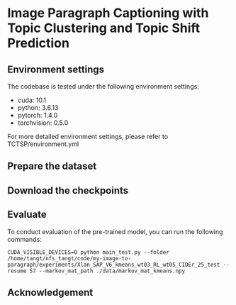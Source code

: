 # Image Paragraph Captioning with Topic Clustering and Topic Shift Prediction

## Environment settings
The codebase is tested under the following environment settings:
- cuda: 10.1
- python: 3.6.13
- pytorch: 1.4.0
- torchvision: 0.5.0

For more detailed environment settings, please refer to TCTSP/environment.yml

## Prepare the dataset

## Download the checkpoints

## Evaluate
To conduct evaluation of the pre-trained model, you can run the following commands:
```shell
CUDA_VISIBLE_DEVICES=0 python main_test.py --folder /home/tangt/nfs_tangt/code/my-image-to-paragraph/experiments/Xlan_SAP_V6_kmeans_wt03_RL_wt05_CIDEr_25_test --resume 57 --markov_mat_path ./data/markov_mat_kmeans.npy
```

## Acknowledgement
